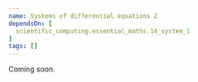 ```yaml
---
name: Systems of differential equations 2
dependsOn: [
  scientific_computing.essential_maths.14_system_1
]
tags: []
---
```


Coming soon.
